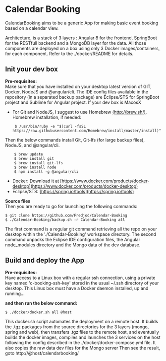 # Calendar Booking
 
CalendarBooking aims to be a generic App for making basic event booking based on a calendar view.

Architecture, is a stack of 3 layers : Angular 8 for the frontend, SpringBoot for the RESTfull backend and a MongoDB layer for the data.
All those components are deployed on a box using only 3 Docker images/containers, for each component. Refer to the ./docker/README for details.

## Init your dev box

**Pre-requisites:**  
Make sure that you have installed on your desktop latest version of GIT, Docker, NodeJS and @angular/cli.
The IDE config files available in the repository (in a separated backup package) are Eclipse/STS for SpringBoot project and Sublime for Angular project.
If your dev box is MacosX
 - For Git and NodeJS, I suggest to use Homebrew [(http://brew.sh/)](http://brew.sh/). Homebrew installation, if needed:

		$ /usr/bin/ruby -e "$(curl -fsSL https://raw.githubusercontent.com/Homebrew/install/master/install)"
Then the below commands install Git, Git-lfs (for large backup files), NodeJS, and @angular/cli.

		$ brew update
		$ brew install git
		$ brew install git-lfs
		$ brew install node
		$ npm install -g @angular/cli
		
 - Docker: Download it at [https://www.docker.com/products/docker-desktop](https://www.docker.com/products/docker-desktop)
 - Eclipse/STS: [https://spring.io/tools](https://spring.io/tools)

**Source files**  
Then you are ready to go for launching the following commands:

	$ git clone https://github.com/Fredjod/Calendar-Booking
	$ ./Calendar-Booking/backup.sh -r Calendar-Booking all

The first command is a regular git command retrieving all the repo on your desktop within the './Calendar-Booking' workspace directory. The second command unpacks the Eclipse IDE configuration files, the Angular node_modules directory and the Mongo data of the dev database.

## Build and deploy the App

**Pre-requisites:**  
Have access to a Linux box with a regular ssh connection, using a private key named 'c-booking-ssh-key' stored in the usual ~/.ssh directory of your desktop. This Linux box must have a Docker daemon installed, up and running... 

**and then run the below command:**  

	$ ./docker/docker.sh all @host

This docker.sh script automates the deployment on a remote host. It builds the .tgz packages from the source directories for the 3 layers (mongo, spring and web), then transfers .tgz files to the remote host, and eventually builds the docker images, compiles and launches the 3 services on the host following the config described in the ./docker/docker-compose.yml file. It also copies the raw data dev files for the Mongo server
Then see the result, goto http://@host/calendarbooking/